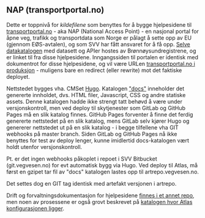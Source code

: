 ## NAP (transportportal.no)

Dette er toppnivå for *kildefilene* som benyttes for å bygge hjelpesidene til [transportportal.no](https://transportportal.no) - aka NAP (National Access Point) - en nasjonal portal for åpne veg, trafikk og transportdata som Norge er pålagt å sette opp av EU (gjennom EØS-avtalen), og som SVV har fått ansvaret for å få opp. [Selve datakatalogen](https://nap.fellesdatakatalog.brreg.no/) med datasett og APIer hostes av Brønnøysundregistrene, og er linket til fra disse hjelpesidene. Inngangssiden til portalen er identisk med dokumentrot for disse hjelpesidene, og vil være URLen [transportportal.no i produksjon](https://transportportal.no/) - muligens bare en redirect (eller rewrite)  mot det faktiske deployet.

Nettstedet bygges vha. CMSet [Hugo](https://gohugo.io/). Katalogen ["docs"](docs/) inneholder det genererte innholdet, dvs. HTML filer, Javascript, CSS og andre statiske assets. Denne katalogen hadde ikke strengt tatt behøvd å være under versjonskontroll, men ved deploy til skytjenester som GitLab og GitHub Pages må en slik katalog finnes. GitHub Pages forventer å finne det ferdig genererte nettstedet på en slik katalog, mens GitLab selv kjører Hugo og genererer nettstedet ut på en slik katalog - i begge tilfellene vha GIT webhooks på master branch. Siden GitLab og GitHub Pages nå ikke benyttes for test av deploy lenger, kunne imidlertid docs-katalogen vært holdt utenfor versjonskontroll.

Pt. er det ingen webhooks påkoplet i repoet i SVV Bitbucket (git.vegvesen.no) for evt automatisk bygg via Hugo. Ved deploy til Atlas, må først en gzipet tar fil  av "docs" katalogen lastes opp til artrepo.vegvesen.no.

Det settes dog en GIT tag identisk med artefakt versjonen i artrepo.

Drift og forvaltningsdokumentasjon for hjelpesidene [finnes i et annet repo](https://git.vegvesen.no/projects/NAP/repos/nap-doc), men noen av prosessene er også grovt beskrevet på [katalogen hvor Atlas konfigurasjonen ligger](atlas/).
